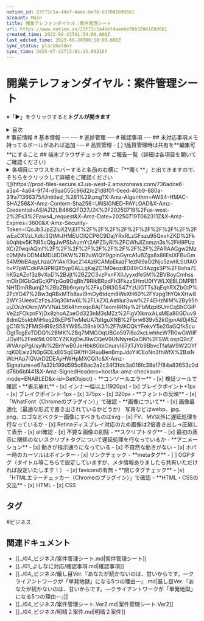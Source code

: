 ```yaml
---
notion_id: 23f72c5a-4def-4aee-be76-b3204169d661
account: Main
title: 開業テレフォンダイヤル：案件管理シート
url: https://www.notion.so/23f72c5a4def4aeebe76b3204169d661
created_time: 2023-08-22T01:54:00.000Z
last_edited_time: 2023-08-30T00:18:00.000Z
sync_status: placeholder
sync_time: 2025-07-12T15:01:15.093167
---
```

# 開業テレフォンダイヤル：案件管理シート

※「▶︎」をクリックすると**トグルが開きます**
<details>
<summary>目次</summary>
</details>
# 事前情報
# 基本情報
---
---
# 進捗管理
---
# 確認事項
---
## 未対応事項メモ
持ってるボールがあれば追加
---
# 品質管理
- [ ] ❗️品質管理時は共有を**編集可**にすること
## 端末ブラウザチェック
## ご報告一覧（詳細は各項目を開いてご確認ください）
<details>
<summary>各項目にマウスをホバーすると名前の右横に「**開く**」と出てきますので、そちらをクリックして詳細をご確認ください</summary>
</details>
  ![](https://prod-files-secure.s3.us-west-2.amazonaws.com/736adce6-a3a4-4a64-9f74-d9aa055c96d2/c21d8f01-0eed-40b9-880a-31fa71366375/Untitled_%281%29.png?X-Amz-Algorithm=AWS4-HMAC-SHA256&X-Amz-Content-Sha256=UNSIGNED-PAYLOAD&X-Amz-Credential=ASIAZI2LB466QFD27J2K%2F20250719%2Fus-west-2%2Fs3%2Faws4_request&X-Amz-Date=20250719T062311Z&X-Amz-Expires=3600&X-Amz-Security-Token=IQoJb3JpZ2luX2VjEIT%2F%2F%2F%2F%2F%2F%2F%2F%2F%2FwEaCXVzLXdlc3QtMiJHMEUCIQCP6C9DajYRxRLzGFszu95QxvhZKD%2Fkb0qhbv5KTtR5cQIgJwPSbAumYt2APZ5yRI%2FCWhJlZnmzn3s%2FH9PUzXCrZfwqiAQInf%2F%2F%2F%2F%2F%2F%2F%2F%2F%2FARAAGgw2Mzc0MjMxODM4MDUiDDKW%2B2uWiQY9gpinGyrcA1uBZgx8x8iIEsIXFBuGm54M9bBAqyLhzaOYIAkl13uc214Az6CAMpEkazF1ezNl9aO2Nju5zwtILSUfAOhvP7pWCdkPAGPRQX5yp0ALLqKajZC1M0eozdlD49rO4AzgsSP%2F8oha7EhK5zAZof3z8vXoD%2BJjt%2BZ2C3vzPxnFXllJyyxdfe5M%2BVBoyCmhssmOIrDIGbGdGcXPYpGo9OqBh79RikBRpdFh3FkzzSHmU0fYWLXEBLDMPB1NH1DmRBumj2%2BbZBb6nyny%2FkyD9l3GS47YzUIGTTs3qEqhRXZbGtP%2FcYO47%2Bw3qRBxMTb8avI9mOy6tdqm8WeXH60%2FYzpg1hYQkXHw82WY3UeexCzFzsJ0q30ktw6L%2FLkZXLAatiIur3ww%2F4EHzNlM%2By95hujZOrJnOkmjWVVNaLS6k4hmxqoBAjT1eomRRNy%2FbMzpl6UmCqShCGiPVe2zFOkznFYjDx8zhoAZxeOd323nM3sMZz%2FigVXkmxALsMEa80GDuv98dmQ5skbMiHleq26kEPSTwMeUA7bItguXNB%2Fbrw639v52kOjpnAiI0j45ZgC16l%2FMtSHR9zS58YW95J39nklX3%2F7s9lCQkYFekvY5e20aGQfkScuOgtTcgEeTDDQ%2BMK%2Bq7MMGOqUBGo597i8a2kcLwhhcW7R0wGWIIFJOyil%2Fmk5tL091CYZKXgDeJ9wOQeV9UNNyreQxON%2FSWLospQ9cZWVAnpPgUsylN%2BnYwB0JeHbk8GbICnurvI67jtTJYb9BbvcTfafaV9W2OYfrqKDEaiz2N3pGDLxE0SqEGKffH3RuuBenBmpJdoYilCEoNn3fhWfX%2BxiNWcHAp7lQVJrD2DEAyHWHpMXCQi1c&X-Amz-Signature=e67a32b199d595c68ac2a2c34f3fdc3a016fc38ef7f84a83653c0dd76b6bf441&X-Amz-SignedHeaders=host&x-amz-checksum-mode=ENABLED&x-id=GetObject)
- **コンソールエラー**
  - [x] 検証ツールで確認
- **表示崩れ**
  - [x] インナー幅以上(1920px)
  - [x] ブレイクポイント+1px
  - [x] ブレイクポイント-1px
  - [x] 375px
  - [x] 320px
- **フォントの反映**
  - [x] 「WhatFont（Chromeのプラグイン）」で確認
- **画像について**
  - [x] 画像最適化（最適な形式で書き出されているかどうか）
写真などはwebp、jpg、png、ロゴなどベクター画像にすべきものはsvg
  - [x] FV、MV以外に遅延処理を行なっているか
  - [x] Retinaディスプレイ対応のため画像は2倍書き出し→圧縮して表示
  - [x] alt確認
  - [x] 不要な画像の削除
- **スクリプトタグ**
  - [x] 最初の表示に関係のないスクリプトタグについて遅延処理を行なっているか
- **アニメーション**
  - [x] 動きが指示通りになっている
  - [x] 不自然な動きがない
  - [x] ホバー時のカーソルはポインター
  - [x] リンクチェック
- **metaタグ**
  - [ ] OGPタグ（タイトル等こちらで設定していますが、メタ情報ありましたら共有いただければ設定いたします！）
  - [x] faviconの有無
- **閉じタグチェック**
  - [x] 「HTMLエラーチェッカー（Chromeのプラグイン）」で確認
- **HTML・CSSの文法**
  - [x] HTML
  - [x] CSS

## タグ

#ビジネス 

## 関連ドキュメント

- [[../04_ビジネス/案件管理シート.md|案件管理シート]]
- [[../01_よしなに対応/確認事項.md|確認事項]]
- [[../04_ビジネス/厳し目Ver.『あなたが続かないのは、甘いからです。—クライアントワークが「単発地獄」になる5つの理由—』.md|厳し目Ver.『あなたが続かないのは、甘いからです。—クライアントワークが「単発地獄」になる5つの理由—』]]
- [[../04_ビジネス/案件管理シート.Ver2.md|案件管理シート.Ver2]]
- [[../04_ビジネス/明晴２案件.md|明晴２案件]]
